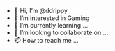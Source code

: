 - 👋 Hi, I’m @ddrippy
- 👀 I’m interested in Gaming
- 🌱 I’m currently learning ...
- 💞️ I’m looking to collaborate on ...
- 📫 How to reach me ...

<!---
ddrippy/ddrippy is a ✨ special ✨ repository because its `README.md` (this file) appears on your GitHub profile.
You can click the Preview link to take a look at your changes.
--->
